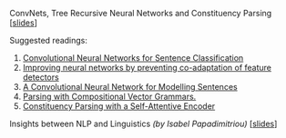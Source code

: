 ConvNets, Tree Recursive Neural Networks and Constituency Parsing
[[slides](https://web.stanford.edu/class/cs224n/slides/cs224n-2023-lecture13-CNN-TreeRNN.pdf)]

Suggested readings:

1. [Convolutional Neural Networks for Sentence Classification](https://arxiv.org/abs/1408.5882.pdf)
2. [Improving neural networks by preventing co-adaptation of feature detectors](https://arxiv.org/abs/1207.0580)
3. [A Convolutional Neural Network for Modelling Sentences](https://arxiv.org/pdf/1404.2188.pdf)
4. [Parsing with Compositional Vector Grammars.](http://www.aclweb.org/anthology/P13-1045)
5. [Constituency Parsing with a Self-Attentive Encoder](https://arxiv.org/pdf/1805.01052.pdf)



Insights between NLP and Linguistics *(by Isabel Papadimitriou)*
[[slides](https://web.stanford.edu/class/cs224n/slides/cs224n-2023-lecture14-insights-linguistics.pdf)]



